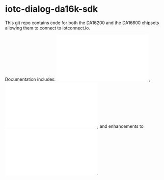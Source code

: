 # iotc-dialog-da16k-sdk

This git repo contains code for both the DA16200 and the DA16600 chipsets allowing them to connect to iotconnect.io.

Documentation includes: ![quickstart guide](./doc/QUICKSTART.md), ![developers' guide](./doc/DEVELOPERS_GUIDE.md), and enhancements to ![AT command set](./doc/AT_COMMAND_SET.md).
